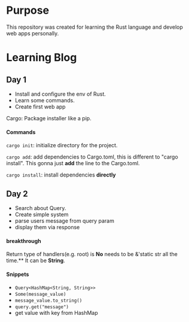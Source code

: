 # Purpose
This repository was created for learning the Rust language and develop web apps personally.

# Learning Blog

## Day 1
- Install and configure the env of Rust.
- Learn some commands.
- Create first web app

Cargo: Package installer like a pip.

#### Commands
`cargo init`: initialize directory for the project.

`cargo add`: add dependencies to Cargo.toml, this is different to "cargo install".
This gonna just **add** the line to the Cargo.toml.

`cargo install`: install dependencies **directly**

## Day 2
- Search about Query.
- Create simple system
 - parse users message from query param
 - display them via response

#### breakthrough
Return type of handlers(e.g. root) is **No** needs to be &'static str all the time.**
It can be **String**.

#### Snippets
- `Query<HashMap<String, String>>`
- `Some(message_value)`
- `message_value.to_string()`
- `query.get("message")`
 - get value with key from HashMap
